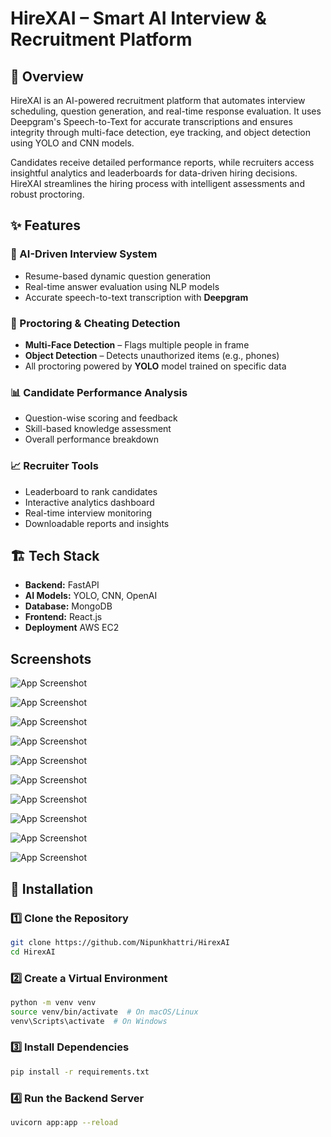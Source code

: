 # HireXAI – Smart AI Interview & Recruitment Platform

## 🚀 Overview  
HireXAI is an AI-powered recruitment platform that automates interview scheduling, question generation, and real-time response evaluation. It uses Deepgram's Speech-to-Text for accurate transcriptions and ensures integrity through multi-face detection, eye tracking, and object detection using YOLO and CNN models.

Candidates receive detailed performance reports, while recruiters access insightful analytics and leaderboards for data-driven hiring decisions. HireXAI streamlines the hiring process with intelligent assessments and robust proctoring.  

## ✨ Features  
### 🧠 AI-Driven Interview System
- Resume-based dynamic question generation
- Real-time answer evaluation using NLP models
- Accurate speech-to-text transcription with **Deepgram**

### 🔐 Proctoring & Cheating Detection
- **Multi-Face Detection** – Flags multiple people in frame  
- **Object Detection** – Detects unauthorized items (e.g., phones)  
- All proctoring powered by **YOLO** model trained on specific data

### 📊 Candidate Performance Analysis
- Question-wise scoring and feedback
- Skill-based knowledge assessment
- Overall performance breakdown

### 📈 Recruiter Tools
- Leaderboard to rank candidates
- Interactive analytics dashboard
- Real-time interview monitoring
- Downloadable reports and insights

## 🏗️ Tech Stack  
- **Backend:** FastAPI
- **AI Models:** YOLO, CNN, OpenAI
- **Database:** MongoDB 
- **Frontend:** React.js
- **Deployment** AWS EC2

## Screenshots

![App Screenshot](screenshots/home.png)

![App Screenshot](screenshots/login.png)

![App Screenshot](screenshots/schedule.png)

![App Screenshot](screenshots/created.png)

![App Screenshot](screenshots/Attempt.png)

![App Screenshot](screenshots/leaderboard.png)

![App Screenshot](screenshots/WhattoAttempt.png)

![App Screenshot](screenshots/multiface.png)

![App Screenshot](screenshots/cheatingdetected.png)

![App Screenshot](screenshots/InterviewAnalysis.png)

## 🔧 Installation  

### 1️⃣ Clone the Repository  
```sh
git clone https://github.com/Nipunkhattri/HirexAI
cd HirexAI
```

### 2️⃣ Create a Virtual Environment
```sh
python -m venv venv
source venv/bin/activate  # On macOS/Linux
venv\Scripts\activate  # On Windows
```

### 3️⃣ Install Dependencies
```sh
pip install -r requirements.txt
```

### 4️⃣ Run the Backend Server
```sh
uvicorn app:app --reload
```

